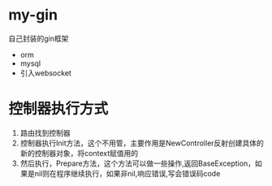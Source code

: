 # my-gin
自己封装的gin框架

- orm
- mysql
- 引入websocket


# 控制器执行方式

1. 路由找到控制器
2. 控制器执行Init方法，这个不用管，主要作用是NewController反射创建具体的新的控制器对象，将context赋值用的
3. 然后执行，Prepare方法，这个方法可以做一些操作,返回BaseException，如果是nil则在程序继续执行，如果非nil,响应错误,写会错误码code
